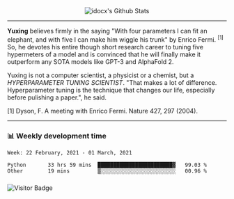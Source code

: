 <div align="center">
    <img align="center" src="https://github-readme-stats.vercel.app/api?username=idocx&show_icons=true&hide_border=true" alt="idocx's Github Stats"></img>
</div>

---

**Yuxing** believes firmly in the saying "With four parameters I can fit an elephant, and with five I can make him wiggle his trunk" by Enrico Fermi. <sup>[1]</sup> So, he devotes his entire though short research career to tuning five hypermeters of a model and is convinced that he will finally make it outperform any SOTA models like GPT-3 and AlphaFold 2.

Yuxing is not a computer scientist, a physicist or a chemist, but a *HYPERPARAMETER TUNING SCIENTIST*. "That makes a lot of difference. Hyperparameter tuning is the technique that changes our life, especially before pulishing a paper.", he said.

[1] Dyson, F. A meeting with Enrico Fermi. Nature 427, 297 (2004).


---

### 📊 Weekly development time
<!--START_SECTION:waka-->
```text
Week: 22 February, 2021 - 01 March, 2021

Python       33 hrs 59 mins  ████████████████████████▓   99.03 % 
Other        19 mins         ▒░░░░░░░░░░░░░░░░░░░░░░░░   00.96 % 
```
<!--END_SECTION:waka-->

### 

![Visitor Badge](https://visitor-badge.laobi.icu/badge?page_id=idocx.idocx)